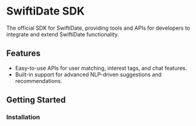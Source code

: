 # SwiftiDate SDK
The official SDK for SwiftiDate, providing tools and APIs for developers to integrate and extend SwiftiDate functionality.

## Features
- Easy-to-use APIs for user matching, interest tags, and chat features.
- Built-in support for advanced NLP-driven suggestions and recommendations.

## Getting Started
### Installation
